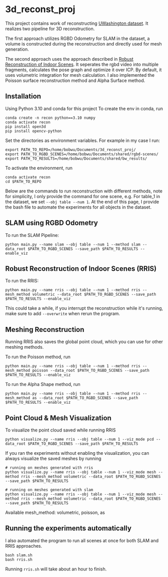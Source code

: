 # 3d_reconst_proj
This project contains work of reconstructing [UWashington dataset](https://rgbd-dataset.cs.washington.edu/dataset/rgbd-scenes/). It realizes two pipeline for 3D reconstruction. 

The first approach utilizes RGBD Odometry for SLAM in the dataset, a volume is constructed during the reconstruction and directly used for mesh generation.

The second approach uses the approach described in [Robust Reconstruction of Indoor Scenes](https://www.cv-foundation.org/openaccess/content_cvpr_2015/papers/Choi_Robust_Reconstruction_of_2015_CVPR_paper.pdf). It seperates the rgbd video into multiple fragments, calculates the pose graph and optimize it over ICP. By default, it uses volumetric integration for mesh calculation. I also implemented the Poisson surface reconstruction method and Alpha Surface method.

## Installation
Using Python 3.10 and conda for this project
To create the env in conda, run 
```
conda create -n recon python==3.10 numpy
conda activate recon
pip install open3d
pip install opencv-python
```
Set the directories as environment variables. For example in my case I run:
```
export PATH_TO_REPO=/home/bobwu/Documents/3d_reconst_proj/
export PATH_TO_RGBD_SCENES=/home/bobwu/Documents/shared/rgbd-scenes/
export PATH_TO_RESULTS=/home/bobwu/Documents/shared/bw_results/
```

To activate the environment, run 
```
conda activate recon
cd $PATH_TO_REPO
```

Below are the commands to run reconstruction with different methods, note for simplicity, I only provide the command for one scene, e.g. For table_1 in the dataset, we set ```--obj table --num 1```. At the end of this page, I provide the bash file to automate the experiments for all objects in the dataset.

## SLAM using RGBD Odometry

To run the SLAM Pipeline:
```
python main.py --name slam --obj table --num 1 --method slam --data_root $PATH_TO_RGBD_SCENES --save_path $PATH_TO_RESULTS --enable_viz
```
## Robust Reconstruction of Indoor Scenes (RRIS)


To run the RRIS:
```
python main.py --name rris --obj table --num 1 --method rris --mesh_method volumetric --data_root $PATH_TO_RGBD_SCENES --save_path $PATH_TO_RESULTS --enable_viz
```
This could take a while, if you interrupt the reconstruction while it's running, make sure to add ```--overwrite``` when rerun the program.

## Meshing Reconstruction
Running RRIS also saves the global point cloud, which you can use for other meshing methods.

To run the Poisson method, run
```
python main.py --name rris --obj table --num 1 --method rris --mesh_method poisson --data_root $PATH_TO_RGBD_SCENES --save_path $PATH_TO_RESULTS --enable_viz
```
To run the Alpha Shape method, run
```
python main.py --name rris --obj table --num 1 --method rris --mesh_method as --data_root $PATH_TO_RGBD_SCENES --save_path $PATH_TO_RESULTS --enable_viz
```

## Point Cloud & Mesh Visualization
To visualize the point cloud saved while running RRIS
```
python visualize.py --name rris --obj table --num 1 --viz_mode pcd --data_root $PATH_TO_RGBD_SCENES --save_path $PATH_TO_RESULTS 
```

If you ran the experiments without enabling the visualization, you can always visualize the saved meshes by running 
```
# running on meshes generated with rris
python visualize.py --name rris --obj table --num 1 --viz_mode mesh --method rris --mesh_method volumetric --data_root $PATH_TO_RGBD_SCENES --save_path $PATH_TO_RESULTS 

# running on meshes generated with slam
python visualize.py --name rris --obj table --num 1 --viz_mode mesh --method rris --mesh_method volumetric --data_root $PATH_TO_RGBD_SCENES --save_path $PATH_TO_RESULTS 
```
Available mesh_method: volumetric, poisson, as

## Running the experiments automatically
I also automated the program to run all scenes at once for both SLAM and RRIS approaches.
```
bash slam.sh
bash rris.sh
```
Running ```rris.sh``` will take about an hour to finish.


